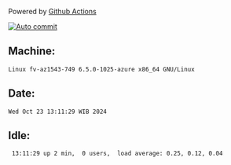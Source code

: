 Powered by [Github Actions](https://github.com/features/actions)

[![Auto commit](https://github.com/hiage/workstation/workflows/Auto%20commit/badge.svg)](https://github.com/hiage/workstation/actions?query=workflow%3A%22Auto+commit%22)

## Machine:
```
Linux fv-az1543-749 6.5.0-1025-azure x86_64 GNU/Linux
```
## Date:
```
Wed Oct 23 13:11:29 WIB 2024
```
## Idle:
```
 13:11:29 up 2 min,  0 users,  load average: 0.25, 0.12, 0.04
```
